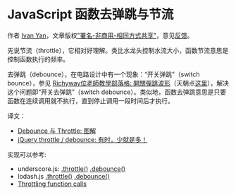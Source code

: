 # JavaScript 函数去弹跳与节流

作者 [Ivan Yan](http://yanxyz.net/)，文章版权["署名-非商用-相同方式共享"](http://creativecommons.org/licenses/by-nc-sa/4.0/)，意见[反馈](https://github.com/hongfanqie/debounce-throttle/issues)。

先说节流（throttle），它相对好理解。类比水龙头控制水流大小，函数节流意思是控制函数执行的频率。

去弹跳（debounce），在电路设计中有一个现象：“开关弹跳”（switch bounce），参见 [Richyway位老師教學部落格: 開關彈跳波形](http://richywayteach.blogspot.com/2015/01/blog-post_13.html)（天朝点[这里](http://oszine.com/richyway-button/)），解决这个问题即“开关去弹跳”（switch debounce）。类似地，函数去弹跳意思是只要函数在连续调用就不执行，直到停止调用一段时间后才执行。

译文：

- [Debounce 与 Throttle: 图解](./debounce-and-throttle-visual-explanation)
- [jQuery throttle / debounce: 有时，少就是多！](./jquery-throttle-debounce-plugin)

实现可以参考:

- underscore.js: [.throttle()](http://underscorejs.org/#throttle) [.debounce()](http://underscorejs.org/#debounce)
- lodash.js [.throttle()](https://lodash.com/docs#throttle) [.debounce()](https://lodash.com/docs#debounce)
- [Throttling function calls](https://remysharp.com/2010/07/21/throttling-function-calls)
